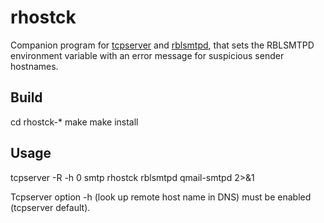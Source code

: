 rhostck
=======

Companion program for [tcpserver][] and [rblsmtpd][], that sets the
RBLSMTPD environment variable with an error message for suspicious
sender hostnames.

Build
-----

  cd rhostck-*
  make
  make install

Usage
-----

tcpserver -R -h 0 smtp rhostck rblsmtpd qmail-smtpd 2>&1

Tcpserver option -h (look up remote host name in DNS) must be enabled
(tcpserver default).

[tcpserver]: http://cr.yp.to/ucspi-tcp/tcpserver.html
[rblsmtpd]: http://cr.yp.to/ucspi-tcp/rblsmtpd.html

